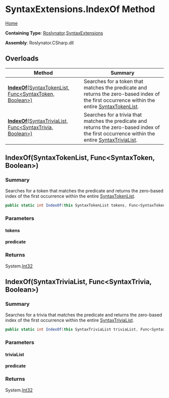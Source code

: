 # SyntaxExtensions\.IndexOf Method

[Home](../../../README.md)

**Containing Type**: [Roslynator](../../README.md)\.[SyntaxExtensions](../README.md)

**Assembly**: Roslynator\.CSharp\.dll

## Overloads

| Method | Summary |
| ------ | ------- |
| [**IndexOf**(SyntaxTokenList, Func\<SyntaxToken, Boolean>)](#Roslynator_SyntaxExtensions_IndexOf_Microsoft_CodeAnalysis_SyntaxTokenList_System_Func_Microsoft_CodeAnalysis_SyntaxToken_System_Boolean__) | Searches for a token that matches the predicate and returns the zero\-based index of the first occurrence within the entire [SyntaxTokenList](https://docs.microsoft.com/en-us/dotnet/api/microsoft.codeanalysis.syntaxtokenlist)\. |
| [**IndexOf**(SyntaxTriviaList, Func\<SyntaxTrivia, Boolean>)](#Roslynator_SyntaxExtensions_IndexOf_Microsoft_CodeAnalysis_SyntaxTriviaList_System_Func_Microsoft_CodeAnalysis_SyntaxTrivia_System_Boolean__) | Searches for a trivia that matches the predicate and returns the zero\-based index of the first occurrence within the entire [SyntaxTriviaList](https://docs.microsoft.com/en-us/dotnet/api/microsoft.codeanalysis.syntaxtrivialist)\. |

## IndexOf\(SyntaxTokenList, Func\<SyntaxToken, Boolean>\)<a name="Roslynator_SyntaxExtensions_IndexOf_Microsoft_CodeAnalysis_SyntaxTokenList_System_Func_Microsoft_CodeAnalysis_SyntaxToken_System_Boolean__"></a>

### Summary

Searches for a token that matches the predicate and returns the zero\-based index of the first occurrence within the entire [SyntaxTokenList](https://docs.microsoft.com/en-us/dotnet/api/microsoft.codeanalysis.syntaxtokenlist)\.

```csharp
public static int IndexOf(this SyntaxTokenList tokens, Func<SyntaxToken, bool> predicate)
```

### Parameters

#### tokens

#### predicate

### Returns

System\.[Int32](https://docs.microsoft.com/en-us/dotnet/api/system.int32)

## IndexOf\(SyntaxTriviaList, Func\<SyntaxTrivia, Boolean>\)<a name="Roslynator_SyntaxExtensions_IndexOf_Microsoft_CodeAnalysis_SyntaxTriviaList_System_Func_Microsoft_CodeAnalysis_SyntaxTrivia_System_Boolean__"></a>

### Summary

Searches for a trivia that matches the predicate and returns the zero\-based index of the first occurrence within the entire [SyntaxTriviaList](https://docs.microsoft.com/en-us/dotnet/api/microsoft.codeanalysis.syntaxtrivialist)\.

```csharp
public static int IndexOf(this SyntaxTriviaList triviaList, Func<SyntaxTrivia, bool> predicate)
```

### Parameters

#### triviaList

#### predicate

### Returns

System\.[Int32](https://docs.microsoft.com/en-us/dotnet/api/system.int32)

